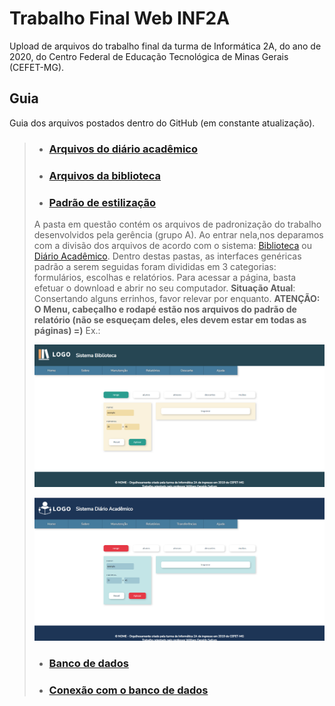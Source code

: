 # Trabalho Final Web INF2A 
Upload de arquivos do trabalho final da turma de Informática 2A, do ano de 2020, do Centro Federal de Educação Tecnológica de Minas Gerais (CEFET-MG).

## Guia
 Guia dos arquivos postados dentro do GitHub (em constante atualização).
 
>  * ### [Arquivos do diário acadêmico](https://github.com/IzabelaAAndrade/TrabalhoFinalWebINF2A/tree/main/diario_academico)
>  * ### [Arquivos da biblioteca](https://github.com/IzabelaAAndrade/TrabalhoFinalWebINF2A/tree/main/biblioteca) 
>  * ### [Padrão de estilização](https://github.com/IzabelaAAndrade/TrabalhoFinalWebINF2A/tree/main/padrao_estilizacao) 
> A pasta em questão contém os arquivos de padronização do trabalho desenvolvidos pela gerência (grupo A). Ao entrar nela,nos deparamos com a divisão dos arquivos de acordo com o sistema: [Biblioteca](https://github.com/IzabelaAAndrade/TrabalhoFinalWebINF2A/tree/main/padrao_estilizacao/biblioteca) ou [Diário Acadêmico](https://github.com/IzabelaAAndrade/TrabalhoFinalWebINF2A/tree/main/padrao_estilizacao/diario_academico). Dentro destas pastas, as interfaces genéricas padrão a serem seguidas foram divididas em 3 categorias: formulários, escolhas e relatórios. Para acessar a página, basta efetuar o download e abrir no seu computador. **Situação Atual**: Consertando alguns errinhos, favor relevar por enquanto.
> **ATENÇÃO: O Menu, cabeçalho e rodapé estão nos arquivos do padrão de relatório (não se esqueçam deles, eles devem estar em todas as páginas) =)**
> Ex.:
> 
> ![Image](https://github.com/IzabelaAAndrade/TrabalhoFinalWebINF2A/blob/main/padrao_estilizacao/Imagens_exemplo/Interface_relatorio_biblioteca.png)
> 
> ![Image](https://github.com/IzabelaAAndrade/TrabalhoFinalWebINF2A/blob/main/padrao_estilizacao/Imagens_exemplo/Interface_relatorio_diario.png)
>  
>  * ### [Banco de dados](https://github.com/IzabelaAAndrade/TrabalhoFinalWebINF2A/tree/main/Bancos_de_Dados)
>  * ### [Conexão com o banco de dados](https://github.com/IzabelaAAndrade/TrabalhoFinalWebINF2A/tree/main/DB_init)
